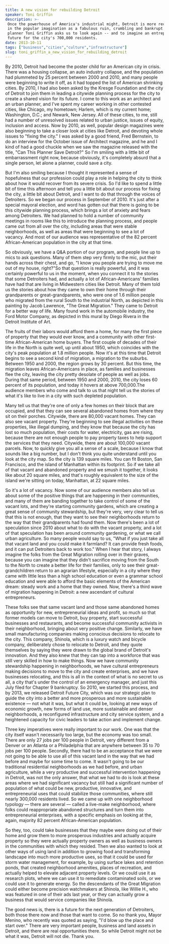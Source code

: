 ```yaml
---
title: A new vision for rebuilding Detroit
speaker: Toni Griffin
description: >-
 Once the powerhouse of America's industrial might, Detroit is more recently known
 in the popular imagination as a fabulous ruin, crumbling and bankrupt. But city
 planner Toni Griffin asks us to look again -- and to imagine an entrepreneurial
 future for the city's 700,000 residents.
date: 2013-10-11
tags: ["business","cities","culture","infrastructure"]
slug: toni_griffin_a_new_vision_for_rebuilding_detroit
---
```


By 2010, Detroit had become the poster child for an American city in crisis. There was a
housing collapse, an auto industry collapse, and the population had plummeted by 25
percent between 2000 and 2010, and many people were beginning to write it off, as it had
topped the list of American shrinking cities. By 2010, I had also been asked by the Kresge
Foundation and the city of Detroit to join them in leading a citywide planning process for
the city to create a shared vision for its future. I come to this work as an architect and
an urban planner, and I've spent my career working in other contested cities, like
Chicago, my hometown; Harlem, which is my current home; Washington, D.C.; and Newark, New
Jersey. All of these cities, to me, still had a number of unresolved issues related to
urban justice, issues of equity, inclusion and access. Now by 2010, as well, popular design
magazines were also beginning to take a closer look at cities like Detroit, and devoting
whole issues to "fixing the city." I was asked by a good friend, Fred Bernstein, to do an
interview for the October issue of Architect magazine, and he and I kind of had a good
chuckle when we saw the magazine released with the title, "Can This Planner Save Detroit?"
So I'm smiling with a little bit of embarrassment right now, because obviously, it's
completely absurd that a single person, let alone a planner, could save a
city.

But I'm also smiling because I thought it represented a sense of hopefulness that our
profession could play a role in helping the city to think about how it would recover from
its severe crisis. So I'd like to spend a little bit of time this afternoon and tell you a
little bit about our process for fixing the city, a little bit about Detroit, and I want
to do that through the voices of Detroiters. So we began our process in September of 2010.
It's just after a special mayoral election, and word has gotten out that there is going to
be this citywide planning process, which brings a lot of anxiety and fears among
Detroiters. We had planned to hold a number of community meetings in rooms like this to
introduce the planning process, and people came out from all over the city, including
areas that were stable neighborhoods, as well as areas that were beginning to see a lot of
vacancy. And most of our audience was representative of the 82 percent African-American
population in the city at that time.

So obviously, we have a Q&A portion of our program, and people line up to mics to ask
questions. Many of them step very firmly to the mic, put their hands across their chest,
and go, "I know you people are trying to move me out of my house, right?"So that question
is really powerful, and it was certainly powerful to us in the moment, when you connect it
to the stories that some Detroiters had, and actually a lot of African-Americans' families
have had that are living in Midwestern cities like Detroit. Many of them told us the
stories about how they came to own their home through their grandparents or
great-grandparents, who were one of 1.6 million people who migrated from the rural South
to the industrial North, as depicted in this painting by Jacob Lawrence, "The Great
Migration." They came to Detroit for a better way of life. Many found work in the
automobile industry, the Ford Motor Company, as depicted in this mural by Diego Rivera in
the Detroit Institute of Art.

The fruits of their labors would afford them a home, for many the first piece of property
that they would ever know, and a community with other first-time African-American home
buyers. The first couple of decades of their life in the North is quite well, up until
about 1950, which coincides with the city's peak population at 1.8 million people. Now
it's at this time that Detroit begins to see a second kind of migration, a migration to
the suburbs. Between 1950 and 2000, the region grows by 30 percent. But this time, the
migration leaves African-Americans in place, as families and businesses flee the city,
leaving the city pretty desolate of people as well as jobs. During that same period,
between 1950 and 2000, 2010, the city loses 60 percent of its population, and today it
hovers at above 700,000.The audience members who come and talk to us that night tell us
the stories of what it's like to live in a city with such depleted population.

Many tell us that they're one of only a few homes on their block that are occupied, and
that they can see several abandoned homes from where they sit on their porches. Citywide,
there are 80,000 vacant homes. They can also see vacant property. They're beginning to see
illegal activities on these properties, like illegal dumping, and they know that because
the city has lost so much population, their costs for water, electricity, gas are rising,
because there are not enough people to pay property taxes to help support the services
that they need. Citywide, there are about 100,000 vacant parcels. Now, to quickly give you
all a sense of a scale, because I know that sounds like a big number, but I don't think
you quite understand until you look at the city map. So the city is 139 square miles. You
can fit Boston, San Francisco, and the island of Manhattan within its footprint. So if we
take all of that vacant and abandoned property and we smush it together, it looks like
about 20 square miles, and that's roughly equivalent to the size of the island we're
sitting on today, Manhattan, at 22 square miles.

So it's a lot of vacancy. Now some of our audience members also tell us about some of the
positive things that are happening in their communities, and many of them are banding
together to take control of some of the vacant lots, and they're starting community
gardens, which are creating a great sense of community stewardship, but they're very, very
clear to tell us that this is not enough, that they want to see their neighborhoods return
to the way that their grandparents had found them. Now there's been a lot of speculation
since 2010 about what to do with the vacant property, and a lot of that speculation has
been around community gardening, or what we call urban agriculture. So many people would
say to us, "What if you just take all that vacant land and you could make it farmland? It
can provide fresh foods, and it can put Detroiters back to work too." When I hear that
story, I always imagine the folks from the Great Migration rolling over in their graves,
because you can imagine that they didn't sacrifice moving from the South to the North to
create a better life for their families, only to see their great-grandchildren return to
an agrarian lifestyle, especially in a city where they came with little less than a high
school education or even a grammar school education and were able to afford the basic
elements of the American dream: steady work and a home that they owned. Now, there's a
third wave of migration happening in Detroit: a new ascendant of cultural
entrepreneurs.

These folks see that same vacant land and those same abandoned homes as opportunity for
new, entrepreneurial ideas and profit, so much so that former models can move to Detroit,
buy property, start successful businesses and restaurants, and become successful community
activists in their neighborhood, bringing about very positive change. Similarly, we have
small manufacturing companies making conscious decisions to relocate to the city. This
company, Shinola, which is a luxury watch and bicycle company, deliberately chose to
relocate to Detroit, and they quote themselves by saying they were drawn to the global
brand of Detroit's innovation. And they also knew that they can tap into a workforce
that was still very skilled in how to make things. Now we have community stewardship 
happening in neighborhoods, we have cultural entrepreneurs making decisions to move to the
city and create enterprises, and we have businesses relocating, and this is all in the
context of what is no secret to us all, a city that's under the control of an emergency
manager, and just this July filed for Chapter 9 bankruptcy. So 2010, we started this
process, and by 2013, we released Detroit Future City, which was our strategic plan to
guide the city into a better and more prosperous and more sustainable existence — not what
it was, but what it could be, looking at new ways of economic growth, new forms of land
use, more sustainable and denser neighborhoods, a reconfigured infrastructure and city
service system, and a heightened capacity for civic leaders to take action and implement
change.

Three key imperatives were really important to our work. One was that the city itself
wasn't necessarily too large, but the economy was too small. There are only 27 jobs per
100 people in Detroit, very different from a Denver or an Atlanta or a Philadelphia that
are anywhere between 35 to 70 jobs per 100 people. Secondly, there had to be an
acceptance that we were not going to be able to use all of this vacant land in the way
that we had before and maybe for some time to come. It wasn't going to be our traditional
residential neighborhoods as we had before, and urban agriculture, while a very productive
and successful intervention happening in Detroit, was not the only answer, that what we
had to do is look at these areas where we had significant vacancy but still had a
significant number of population of what could be new, productive, innovative, and
entrepreneurial uses that could stabilize those communities, where still nearly 300,000
residents lived. So we came up with one neighborhood typology — there are several — called
a live-make neighborhood, where folks could reappropriate abandoned structures and turn
them into entrepreneurial enterprises, with a specific emphasis on looking at the, again,
majority 82 percent African-American population.

So they, too, could take businesses that they maybe were doing out of their home and grow
them to more prosperous industries and actually acquire property so they were actually
property owners as well as business owners in the communities with which they resided.
Then we also wanted to look at other ways of using land in addition to growing food and
transforming landscape into much more productive uses, so that it could be used for storm
water management, for example, by using surface lakes and retention ponds, that created
neighborhood amenities, places of recreation, and actually helped to elevate adjacent
property levels. Or we could use it as research plots, where we can use it to remediate
contaminated soils, or we could use it to generate energy. So the descendants of the Great
Migration could either become precision watchmakers at Shinola, like Willie H., who was
featured in one of their ads last year, or they can actually grow a business that would
service companies like Shinola.

The good news is, there is a future for the next generation of Detroiters, both those
there now and those that want to come. So no thank you, Mayor Menino, who recently was
quoted as saying, "I'd blow up the place and start over." There are very important people,
business and land assets in Detroit, and there are real opportunities there. So while
Detroit might not be what it was, Detroit will not die. Thank you.

<!--
ad_duration=3.33
event="TEDCity2.0"
external_start_time=0
has_talk_citation=0
intro_duration=11.82
is_subtitle_required="False"
is_talk_featured="True"
language="en"
language_swap="False"
native_language="en"
number_of_related_talks=6
number_of_speakers=1
number_of_subtitled_videos=24
number_of_tags=4
number_of_talk_download_languages=24
number_of_talk_more_resources=1
number_of_talk_recommendations=0
number_of_talks_take_actions=0
post_ad_duration=0.83
published_timestamp="2013-12-16 15:58:42"
recording_date="2013-10-11"
speaker_description="Place maker"
speaker_is_published=1
speaker_name="Toni Griffin"
talk_name="A new vision for rebuilding Detroit"
talks_tags=["business","cities","culture","infrastructure"]
talks_take_action=[]
url_audio="https://download.ted.com/talks/ToniGriffin_2013Z.mp3?apikey=acme-roadrunner"
url_photo_speaker="https://pe.tedcdn.com/images/ted/15f69a64ea4d4edb70b7c32cbfca4914972af2f9_254x191.jpg"
url_photo_talk="https://pe.tedcdn.com/images/ted/f5ebbf91eb093a2da2cfe1941724a3e55d222713_1600x1200.jpg"
url_webpage="https://www.ted.com/talks/toni_griffin_a_new_vision_for_rebuilding_detroit"
video_type_name="TED Stage Talk"
-->